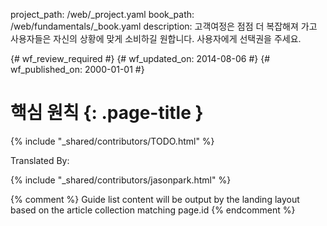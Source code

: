 project_path: /web/_project.yaml
book_path: /web/fundamentals/_book.yaml
description: 고객여정은 점점 더 복잡해져 가고 사용자들은 자신의 상황에 맞게 소비하길 원합니다. 사용자에게 선택권을 주세요.

{# wf_review_required #}
{# wf_updated_on: 2014-08-06 #}
{# wf_published_on: 2000-01-01 #}

# 핵심 원칙 {: .page-title }

{% include "_shared/contributors/TODO.html" %}


Translated By: 

{% include "_shared/contributors/jasonpark.html" %}



{% comment %}
Guide list content will be output by the landing layout based on the article collection matching page.id
{% endcomment %}
